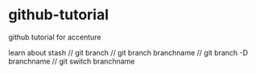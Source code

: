 # github-tutorial

github tutorial for accenture

learn about stash
// git branch
// git branch branchname
// git branch -D branchname
// git switch branchname
